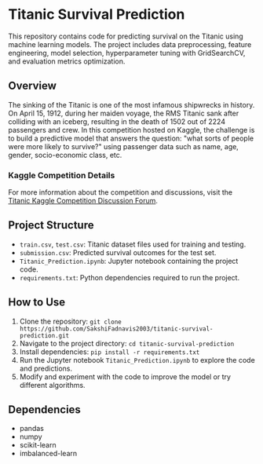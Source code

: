 # Titanic Survival Prediction

This repository contains code for predicting survival on the Titanic using machine learning models. The project includes data preprocessing, feature engineering, model selection, hyperparameter tuning with GridSearchCV, and evaluation metrics optimization.

## Overview

The sinking of the Titanic is one of the most infamous shipwrecks in history. On April 15, 1912, during her maiden voyage, the RMS Titanic sank after colliding with an iceberg, resulting in the death of 1502 out of 2224 passengers and crew. In this competition hosted on Kaggle, the challenge is to build a predictive model that answers the question: "what sorts of people were more likely to survive?" using passenger data such as name, age, gender, socio-economic class, etc.

### Kaggle Competition Details

For more information about the competition and discussions, visit the [Titanic Kaggle Competition Discussion Forum](https://www.kaggle.com/competitions/titanic/discussion?sort=hotness).

## Project Structure
- `train.csv`, `test.csv`: Titanic dataset files used for training and testing.
- `submission.csv`: Predicted survival outcomes for the test set.
- `Titanic_Prediction.ipynb`: Jupyter notebook containing the project code.
- `requirements.txt`: Python dependencies required to run the project.

## How to Use
1. Clone the repository: `git clone https://github.com/SakshiFadnavis2003/titanic-survival-prediction.git`
2. Navigate to the project directory: `cd titanic-survival-prediction`
3. Install dependencies: `pip install -r requirements.txt`
4. Run the Jupyter notebook `Titanic_Prediction.ipynb` to explore the code and predictions.
5. Modify and experiment with the code to improve the model or try different algorithms.

## Dependencies
- pandas
- numpy
- scikit-learn
- imbalanced-learn

